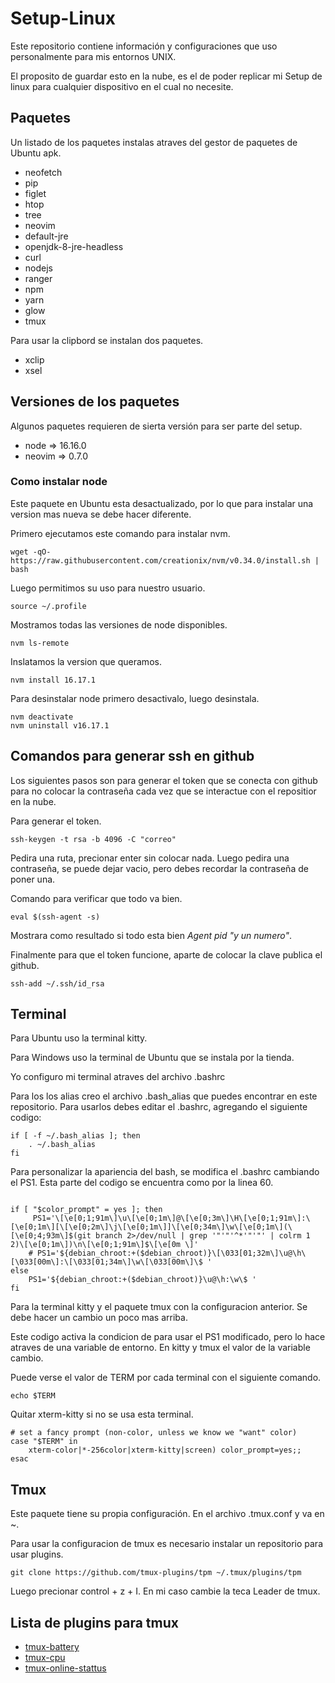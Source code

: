 # Setup-Linux
Este repositorio contiene información y configuraciones que uso personalmente para mis entornos UNIX.

El proposito de guardar esto en la nube, es el de poder replicar mi Setup de linux para cualquier
dispositivo en el cual no necesite.

## Paquetes
Un listado de los paquetes instalas atraves del gestor de paquetes de Ubuntu apk.
+ neofetch
+ pip
+ figlet
+ htop
+ tree
+ neovim
+ default-jre
+ openjdk-8-jre-headless
+ curl
+ nodejs
+ ranger
+ npm
+ yarn
+ glow
+ tmux

Para usar la clipbord se instalan dos paquetes.
+ xclip
+ xsel

## Versiones de los paquetes
Algunos paquetes requieren de sierta versión para ser parte del setup.
+ node => 16.16.0
+ neovim => 0.7.0

### Como instalar node
Este paquete en Ubuntu esta desactualizado, por lo que para instalar una version mas nueva
se debe hacer diferente.

Primero ejecutamos este comando para instalar nvm.
~~~
wget -qO- https://raw.githubusercontent.com/creationix/nvm/v0.34.0/install.sh | bash
~~~
Luego permitimos su uso para nuestro usuario.
~~~
source ~/.profile
~~~
Mostramos todas las versiones de node disponibles.
~~~
nvm ls-remote
~~~
Inslatamos la version que queramos.
~~~
nvm install 16.17.1
~~~
Para desinstalar node primero desactivalo, luego desinstala.
~~~
nvm deactivate
nvm uninstall v16.17.1
~~~
## Comandos para generar ssh en github
Los siguientes pasos son para generar el token que se conecta con github para no colocar
la contraseña cada vez que se interactue con el repositior en la nube.

Para generar el token.
~~~
ssh-keygen -t rsa -b 4096 -C "correo"
~~~
Pedira una ruta, precionar enter sin colocar nada.
Luego pedira una contraseña, se puede dejar vacio, pero debes recordar la contraseña de poner una.

Comando para verificar que todo va bien.
~~~
eval $(ssh-agent -s)
~~~
Mostrara como resultado si todo esta bien *Agent pid "y un numero"*.

Finalmente para que el token funcione, aparte de colocar la clave publica el github.
~~~
ssh-add ~/.ssh/id_rsa
~~~

## Terminal
Para Ubuntu uso la terminal kitty.

Para Windows uso la terminal de Ubuntu que se instala por la tienda.

Yo configuro mi terminal atraves del archivo .bashrc

Para los los alias creo el archivo .bash_alias que puedes encontrar en este repositorio.
Para usarlos debes editar el .bashrc, agregando el siguiente codigo:

~~~
if [ -f ~/.bash_alias ]; then
    . ~/.bash_alias
fi
~~~

Para personalizar la apariencia del bash, se modifica el .bashrc cambiando el PS1.
Esta parte del codigo se encuentra como por la linea 60.
~~~

if [ "$color_prompt" = yes ]; then
     PS1='\[\e[0;1;91m\]\u\[\e[0;1m\]@\[\e[0;3m\]\H\[\e[0;1;91m\]:\[\e[0;1m\][\[\e[0;2m\]\j\[\e[0;1m\]]\[\e[0;34m\]\w\[\e[0;1m\](\[\e[0;4;93m\]$(git branch 2>/dev/null | grep '"'"'^*'"'"' | colrm 1 2)\[\e[0;1m\])\n\[\e[0;1;91m\]$\[\e[0m \]'
    # PS1='${debian_chroot:+($debian_chroot)}\[\033[01;32m\]\u@\h\[\033[00m\]:\[\033[01;34m\]\w\[\033[00m\]\$ '
else
    PS1='${debian_chroot:+($debian_chroot)}\u@\h:\w\$ '
fi
~~~

Para la terminal kitty y el paquete tmux con la configuracion anterior.
Se debe hacer un cambio un poco mas arriba.


Este codigo activa la condicion de para usar el PS1 modificado, pero lo hace atraves de una
variable de entorno. En kitty y tmux el valor de la variable cambio.

Puede verse el valor de TERM por cada terminal con el siguiente comando.
~~~
echo $TERM
~~~

Quitar xterm-kitty si no se usa esta terminal.
~~~
# set a fancy prompt (non-color, unless we know we "want" color)
case "$TERM" in
    xterm-color|*-256color|xterm-kitty|screen) color_prompt=yes;;
esac
~~~
## Tmux
Este paquete tiene su propia configuración. En el archivo .tmux.conf y va en ~.

Para usar la configuracion de tmux es necesario instalar un repositorio para usar plugins.

~~~
git clone https://github.com/tmux-plugins/tpm ~/.tmux/plugins/tpm
~~~
Luego precionar control + z + I. En mi caso cambie la teca Leader de tmux.

Lista de plugins para tmux
--------------------------
+ [tmux-battery](https://github.com/tmux-plugins/tmux-battery)
+ [tmux-cpu](https://github.com/tmux-plugins/tmux-cpu)
+ [tmux-online-stattus](https://github.com/tmux-plugins/tmux-online-status)


